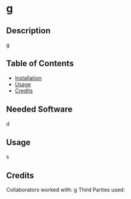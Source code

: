 # g
  ## Description 
  g
  
  ## Table of Contents 
  
  - [Installation](#installation)
  - [Usage](#usage)
  - [Credits](#credits)
  
 
  
  ## Needed Software
  d
  
  ## Usage
  s
  
  ## Credits
  Collaborators worked with: g
  Third Parties used: 
  
   
  
